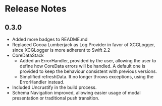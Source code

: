 # Release Notes

## 0.3.0
* Added more badges to README.md
* Replaced Cocoa Lumberjack as Log Provider in favor of XCGLogger, since XCGLogger is more adherent to Swift 2.2
* CoreDataStack
  * Added an ErrorHandler, provided by the user, allowing the user to define how CoreData errors will be handled. A default one is provided to keep the behaviour consistent with previous versions.
  * Simplified refreshData. It no longer throws exceptions, using the ErrorHandler instead.
* Included Uncrustify in the build process.
* Schema Navigation improved, allowing easier usage of modal presentation or traditional push transition.
